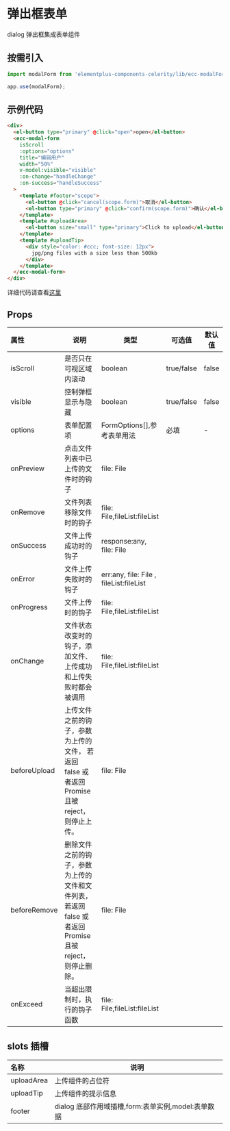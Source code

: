 # 弹出框表单

dialog 弹出框集成表单组件

## 按需引入

```js
import modalForm from 'elementplus-components-celerity/lib/ecc-modalForm';

app.use(modalForm);
```

## 示例代码

```html
<div>
  <el-button type="primary" @click="open">open</el-button>
  <ecc-modal-form
    isScroll
    :options="options"
    title="编辑用户"
    width="50%"
    v-model:visible="visible"
    :on-change="handleChange"
    :on-success="handleSuccess"
  >
    <template #footer="scope">
      <el-button @click="cancel(scope.form)">取消</el-button>
      <el-button type="primary" @click="confirm(scope.form)">确认</el-button>
    </template>
    <template #uploadArea>
      <el-button size="small" type="primary">Click to upload</el-button>
    </template>
    <template #uploadTip>
      <div style="color: #ccc; font-size: 12px">
        jpg/png files with a size less than 500kb
      </div>
    </template>
  </ecc-modal-form>
</div>
```

详细代码请查看[这里](https://github.com/qi-chen-ming/elementplus-components-celerity/blob/main/src/views/ecc-modalForm/index.vue)

## Props

| 属性         | 说明                                                                                                     | 类型                                    | 可选值     | 默认值 |
| :----------- | -------------------------------------------------------------------------------------------------------- | --------------------------------------- | ---------- | ------ |
| isScroll     | 是否只在可视区域内滚动                                                                                   | boolean                                 | true/false | false  |
| visible      | 控制弹框显示与隐藏                                                                                       | boolean                                 | true/false | false  |
| options      | 表单配置项                                                                                               | FormOptions[],参考表单用法              | 必填       | -      |
| onPreview    | 点击文件列表中已上传的文件时的钩子                                                                       | file: File                              |
| onRemove     | 文件列表移除文件时的钩子                                                                                 | file: File,fileList:fileList            |
| onSuccess    | 文件上传成功时的钩子                                                                                     | response:any, file: File                |
| onError      | 文件上传失败时的钩子                                                                                     | err:any, file: File , fileList:fileList |
| onProgress   | 文件上传时的钩子                                                                                         | file: File,fileList:fileList            |
| onChange     | 文件状态改变时的钩子，添加文件、上传成功和上传失败时都会被调用                                           | file: File,fileList:fileList            |
| beforeUpload | 上传文件之前的钩子，参数为上传的文件， 若返回 false 或者返回 Promise 且被 reject，则停止上传。           | file: File                              |
| beforeRemove | 删除文件之前的钩子，参数为上传的文件和文件列表， 若返回 false 或者返回 Promise 且被 reject，则停止删除。 | file: File                              |
| onExceed     | 当超出限制时，执行的钩子函数                                                                             | file: File,fileList:fileList            |

## slots 插槽

| 名称       | 说明                                               |
| :--------- | -------------------------------------------------- |
| uploadArea | 上传组件的占位符                                   |
| uploadTip  | 上传组件的提示信息                                 |
| footer     | dialog 底部作用域插槽,form:表单实例,model:表单数据 |
